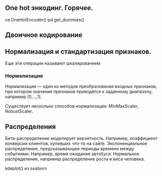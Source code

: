 ## One hot энкодинг. Горячее.
ce.OneHotEncoder()
pd.get_dummies()

## Двоичное кодирование

## Нормализация и стандартизация признаков.
Еще эти операции называют шкалированием

### Нормализация
Нормализация — один из методов преобразования входных признаков, при котором значения признаков приводятся к заданному диапазону, например [0,...,1]. 

Существует несколько способов нормализации: MinMaxScaler, RobustScaler.

## Распределения
Бета-распределение моделирует вероятность. Например, коэффициент конверсии клиентов, купивших что-то на сайте.
Экспоненциальное распределение, предсказывающее периоды времени между событиями. Например, время ожидания автобуса.
Нормальное распределение, например распределение роста и веса человека.

kdeplot() из seaborn
